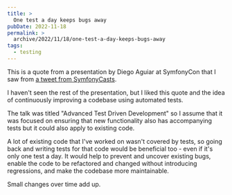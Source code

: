 ```yaml
---
title: >
  One test a day keeps bugs away
pubDate: 2022-11-18
permalink: >
  archive/2022/11/18/one-test-a-day-keeps-bugs-away
tags:
  - testing
---
```


This is a quote from a presentation by Diego Aguiar at SymfonyCon that I saw from [a tweet from SymfonyCasts](https://twitter.com/SymfonyCasts/status/1593551105471938560?t=A8wnRUa0tLbb2q5qLhcQnA).

I haven't seen the rest of the presentation, but I liked this quote and the idea of continuously improving a codebase using automated tests.

The talk was titled "Advanced Test Driven Development" so I assume that it was focused on ensuring that new functionality also has accompanying tests but it could also apply to existing code.

A lot of existing code that I've worked on wasn't covered by tests, so going back and writing tests for that code would be beneficial too - even if it's only one test a day. It would help to prevent and uncover existing bugs, enable the code to be refactored and changed without introducing regressions, and make the codebase more maintainable.

Small changes over time add up.
